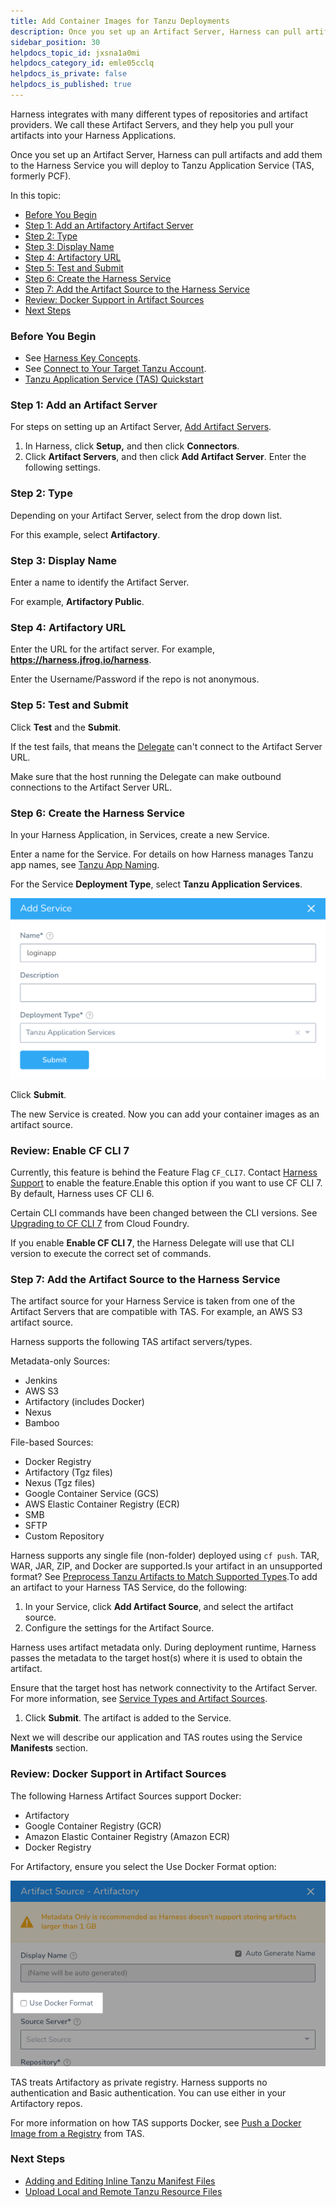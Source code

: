 ```yaml
---
title: Add Container Images for Tanzu Deployments
description: Once you set up an Artifact Server, Harness can pull artifacts and add them to the Harness Service you will deploy to PCF.
sidebar_position: 30
helpdocs_topic_id: jxsna1a0mi
helpdocs_category_id: emle05cclq
helpdocs_is_private: false
helpdocs_is_published: true
---
```


Harness integrates with many different types of repositories and artifact providers. We call these Artifact Servers, and they help you pull your artifacts into your Harness Applications.

Once you set up an Artifact Server, Harness can pull artifacts and add them to the Harness Service you will deploy to Tanzu Application Service (TAS, formerly PCF).

In this topic:

* [Before You Begin](#before_you_begin)
* [Step 1: Add an Artifactory Artifact Server](#step_1_add_an_artifactory_artifact_server)
* [Step 2: Type](#step_2_type)
* [Step 3: Display Name](#step_3_display_name)
* [Step 4: Artifactory URL](#step_4_artifactory_url)
* [Step 5: Test and Submit](#step_5_test_and_submit)
* [Step 6: Create the Harness Service](add-container-images-for-pcf-deployments.md#step-6-create-the-harness-service)
* [Step 7: Add the Artifact Source to the Harness Service](add-container-images-for-pcf-deployments.md#step-7-add-the-artifact-source-to-the-harness-service)
* [Review: Docker Support in Artifact Sources](add-container-images-for-pcf-deployments.md#review-docker-support-in-artifact-sources)
* [Next Steps](#next_steps)

### Before You Begin

* See [Harness Key Concepts](https://docs.harness.io/article/4o7oqwih6h-harness-key-concepts).
* See [Connect to Your Target Tanzu Account](connect-to-your-target-pcf-account.md).
* [Tanzu Application Service (TAS) Quickstart](https://docs.harness.io/article/hy819vmsux-pivotal-cloud-foundry-quickstart)

### Step 1: Add an Artifact Server

For steps on setting up an Artifact Server, [Add Artifact Servers](https://docs.harness.io/article/7dghbx1dbl-configuring-artifact-server).

1. In Harness, click **Setup,** and then click **Connectors**.
2. Click **Artifact Servers**, and then click **Add Artifact Server**. Enter the following settings.

### Step 2: Type

Depending on your Artifact Server, select from the drop down list.

For this example, select **Artifactory**.

### Step 3: Display Name

Enter a name to identify the Artifact Server.

For example, **Artifactory Public**.

### Step 4: Artifactory URL

Enter the URL for the artifact server. For example, **https://harness.jfrog.io/harness**.

Enter the Username/Password if the repo is not anonymous.

### Step 5: Test and Submit

Click **Test** and the **Submit**.

If the test fails, that means the [Delegate](https://docs.harness.io/article/h9tkwmkrm7-delegate-installation) can't connect to the Artifact Server URL.

Make sure that the host running the Delegate can make outbound connections to the Artifact Server URL.

### Step 6: Create the Harness Service

In your Harness Application, in Services, create a new Service.

Enter a name for the Service. For details on how Harness manages Tanzu app names, see [Tanzu App Naming](tanzu-app-naming-with-harness.md).

For the Service **Deployment Type**, select **Tanzu Application Services**.

![](./static/add-container-images-for-pcf-deployments-00.png)

Click **Submit**.

The new Service is created. Now you can add your container images as an artifact source.

### Review: Enable CF CLI 7

Currently, this feature is behind the Feature Flag `CF_CLI7`. Contact [Harness Support](mailto:support@harness.io) to enable the feature.Enable this option if you want to use CF CLI 7. By default, Harness uses CF CLI 6.

Certain CLI commands have been changed between the CLI versions. See [Upgrading to CF CLI 7](https://docs.cloudfoundry.org/cf-cli/v7.html#table) from Cloud Foundry.

If you enable **Enable CF CLI 7**, the Harness Delegate will use that CLI version to execute the correct set of commands.

### Step 7: Add the Artifact Source to the Harness Service

The artifact source for your Harness Service is taken from one of the Artifact Servers that are compatible with TAS. For example, an AWS S3 artifact source.

Harness supports the following TAS artifact servers/types.

Metadata-only Sources:

* Jenkins
* AWS S3
* Artifactory (includes Docker)
* Nexus
* Bamboo

File-based Sources:

* Docker Registry
* Artifactory (Tgz files)
* Nexus (Tgz files)
* Google Container Service (GCS)
* AWS Elastic Container Registry (ECR)
* SMB
* SFTP
* Custom Repository

Harness supports any single file (non-folder) deployed using `cf push`. TAR, WAR, JAR, ZIP, and Docker are supported.Is your artifact in an unsupported format? See [Preprocess Tanzu Artifacts to Match Supported Types](preprocess-artifacts-to-match-supported-types.md).To add an artifact to your Harness TAS Service, do the following:

1. In your Service, click **Add Artifact Source**, and select the artifact source.
2. Configure the settings for the Artifact Source.

Harness uses artifact metadata only. During deployment runtime, Harness passes the metadata to the target host(s) where it is used to obtain the artifact.

Ensure that the target host has network connectivity to the Artifact Server. For more information, see [Service Types and Artifact Sources](https://docs.harness.io/article/qluiky79j8-service-types-and-artifact-sources).

1. Click **Submit**. The artifact is added to the Service.

Next we will describe our application and TAS routes using the Service **Manifests** section.

### Review: Docker Support in Artifact Sources

The following Harness Artifact Sources support Docker:

* Artifactory
* Google Container Registry (GCR)
* Amazon Elastic Container Registry (Amazon ECR)
* Docker Registry

For Artifactory, ensure you select the Use Docker Format option:

![](./static/add-container-images-for-pcf-deployments-01.png)

TAS treats Artifactory as private registry. Harness supports no authentication and Basic authentication. You can use either in your Artifactory repos.

For more information on how TAS supports Docker, see [Push a Docker Image from a Registry](https://docs.cloudfoundry.org/devguide/deploy-apps/push-docker.html#registry) from TAS.

### Next Steps

* [Adding and Editing Inline Tanzu Manifest Files](adding-and-editing-inline-pcf-manifest-files.md)
* [Upload Local and Remote Tanzu Resource Files](upload-local-and-remote-pcf-resource-files.md)

